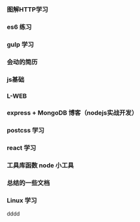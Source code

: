 ### 图解HTTP学习
### es6 练习
### gulp 学习
### 会动的简历
### js基础
### L-WEB
### express + MongoDB 博客（nodejs实战开发）
### postcss 学习
### react 学习

### 工具库函数 node 小工具

### 总结的一些文档


### Linux 学习


dddd












